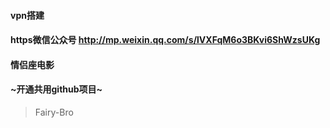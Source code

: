 #### vpn搭建
#### https微信公众号 http://mp.weixin.qq.com/s/lVXFqM6o3BKvi6ShWzsUKg
#### 情侣座电影
#### ~开通共用github项目~
> Fairy-Bro 

